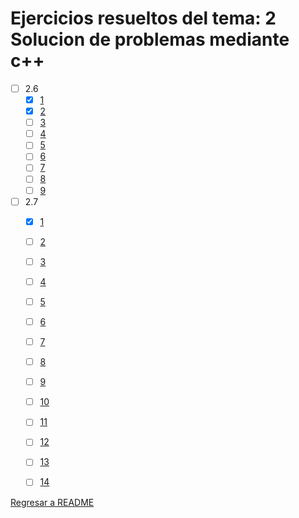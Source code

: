# Ejercicios resueltos del tema: 2 Solucion de problemas mediante c++


* [ ] 2.6
    * [x] [1](e2.6.1.cpp)
    * [x] [2](e2.6.2.cpp)
    * [ ] [3](e2.6.3.cpp)
    * [ ] [4](e2.6.4.cpp)
    * [ ] [5](e2.6.5.cpp)
    * [ ] [6](e2.6.6.cpp)
    * [ ] [7](e2.6.7.cpp)
    * [ ] [8](e2.6.8.cpp)
    * [ ] [9](e2.6.9.cpp)
    
* [ ] 2.7
    * [x] [1](e2.7.1.cpp)
    * [ ] [2](e2.7.1.cpp)
    * [ ] [3](e2.7.1.cpp)
    * [ ] [4](e2.7.1.cpp)
    * [ ] [5](e2.7.1.cpp)
    * [ ] [6](e2.7.1.cpp)
    * [ ] [7](e2.7.1.cpp)
    * [ ] [8](e2.7.1.cpp)
    * [ ] [9](e2.7.1.cpp)
    * [ ] [10](e2.7.1.cpp)
    * [ ] [11](e2.7.1.cpp)
    * [ ] [12](e2.7.1.cpp)
    * [ ] [13](e2.7.1.cpp)
    * [ ] [14](e2.7.1.cpp)


[Regresar a README](../../README.md)